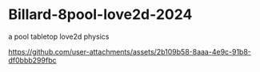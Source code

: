 # Billard-8pool-love2d-2024
 a pool tabletop love2d physics


https://github.com/user-attachments/assets/2b109b58-8aaa-4e9c-91b8-df0bbb299fbc

